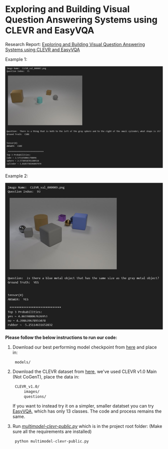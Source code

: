 # Exploring and Building  Visual Question Answering Systems using CLEVR and EasyVQA

Research Report: [Exploring and Building Visual Question Answering Systems using CLEVR and EasyVQA](https://github.com/iamsashank09/multimodal-visual-question-answering/blob/main/Developing%20VQA%20Systems.pdf)

Example 1:

![enter image description here](https://github.com/iamsashank09/multimodal-visual-question-answering/blob/main/Sample%20Outputs/Sample-2.jpg)

Example 2:

![enter image description here](https://github.com/iamsashank09/multimodal-visual-question-answering/blob/main/Sample%20Outputs/Sample-3.jpg)

**Please follow the below instructions to run our code:**

1) Download our best performing model checkpoint from [here](https://github.com/iamsashank09/multimodal-visual-question-answering/blob/main/models/best_val.model) and place in: 

		models/
2) Download the CLEVR dataset from [here](https://cs.stanford.edu/people/jcjohns/clevr/), we've used CLEVR v1.0 Main (Not CoGenT), place the data in:
		
		CLEVR_v1.0/
			images/
			questions/
	
	If you want to instead try it on a simpler, smaller datatset you can try [EasyVQA](https://github.com/vzhou842/easy-VQA), which has only 13 classes. The code and process remains the same. 

3) Run *[multimodel-clevr-public.py](https://github.com/iamsashank09/multimodal-visual-question-answering/blob/main/multimodel-clevr-public.py "multimodel-clevr-public.py")* which is in the project root folder:
(Make sure all the requirements are installed)

	    python multimodel-clevr-public.py
